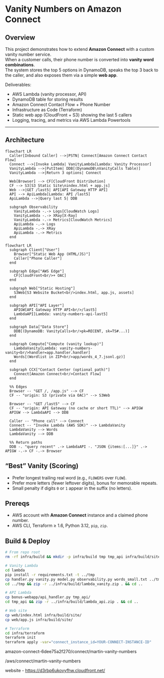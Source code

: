 # Vanity Numbers on Amazon Connect

## Overview
This project demonstrates how to extend **Amazon Connect** with a custom vanity number service.  
When a customer calls, their phone number is converted into **vanity word combinations**.  
The system stores the top 5 options in DynamoDB, speaks the top 3 back to the caller, and also exposes them via a simple **web app**.

Deliverables:
- AWS Lambda (vanity processor, API)
- DynamoDB table for storing results
- Amazon Connect Contact Flow + Phone Number
- Infrastructure as Code (Terraform)
- Static web app (CloudFront + S3) showing the last 5 callers
- Logging, tracing, and metrics via AWS Lambda Powertools

---

## Architecture

```mermaid
flowchart LR
  Caller[Inbound Caller] -->|PSTN| Connect[Amazon Connect Contact Flow]
  Connect -->|Invoke Lambda| VanityLambda[Lambda: Vanity Processor]
  VanityLambda -->|PutItem| DDB[(DynamoDB\nVanityCalls Table)]
  VanityLambda -->|Return 3 options| Connect

  Web[Browser] --> CF[CloudFront Distribution]
  CF --> S3[S3 Static Site\nindex.html + app.js]
  Web -->|GET /last5| API[API Gateway HTTP API]
  API --> ApiLambda[Lambda: API /last5]
  ApiLambda -->|Query last 5| DDB

  subgraph Observability
    VanityLambda -.-> Logs[CloudWatch Logs]
    VanityLambda -.-> XRay[X-Ray]
    VanityLambda -.-> Metrics[CloudWatch Metrics]
    ApiLambda -.-> Logs
    ApiLambda -.-> XRay
    ApiLambda -.-> Metrics
  end
 ``` 
```mermaid
flowchart LR
  subgraph Client["User"]
    Browser["Static Web App (HTML/JS)"]
    Caller["Phone Caller"]
  end

  subgraph Edge["AWS Edge"]
    CF[CloudFront<br/>+ OAC]
  end

  subgraph Web["Static Hosting"]
    S3Web[S3 Website Bucket<br/>index.html, app.js, assets]
  end

  subgraph API["API Layer"]
    APIGW[API Gateway HTTP API<br/>/last5]
    LambdaAPI[Lambda: vanity-numbers-api-last5]
  end

  subgraph Data["Data Store"]
    DDB[(DynamoDB: VanityCalls<br/>pk=RECENT, sk=TS#...)]
  end

  subgraph Compute["Compute (vanity lookup)"]
    LambdaVanity[Lambda: vanity-numbers-vanity<br/>handler=app.handler.handler]
    Words[(Wordlist in ZIP<br/>app/words_4_7.jsonl.gz)]
  end

  subgraph CCX["Contact Center (optional path)"]
    Connect[Amazon Connect<br/>Contact Flow]
  end

  %% Edges
  Browser -- "GET /, /app.js" --> CF
  CF -- "origin: S3 (private via OAC)" --> S3Web

  Browser -- "GET /last5" --> CF
  CF -- "origin: API Gateway (no cache or short TTL)" --> APIGW
  APIGW --> LambdaAPI --> DDB

  Caller -- "Phone call" --> Connect
  Connect -- "Invoke Lambda (AWS SDK)" --> LambdaVanity
  LambdaVanity --> Words
  LambdaVanity --> DDB

  %% Return paths
  DDB -. "query recent" .-> LambdaAPI -. "JSON {items:[...]}" .-> APIGW -.-> CF -.-> Browser
```

## “Best” Vanity (Scoring)
- Prefer longest trailing real word (e.g., `FLOWERS` over `FLOW`).
- Prefer more letters (fewer leftover digits), bonus for memorable repeats.
- Small penalty if digits `0` or `1` appear in the suffix (no letters).

## Prereqs
- AWS account with **Amazon Connect** instance and a claimed phone number.
- AWS CLI, Terraform ≥ 1.6, Python 3.12, `pip`, `zip`.

## Build & Deploy

```bash
# From repo root
rm -rf infra/build && mkdir -p infra/build tmp tmp_api infra/build/site

# Vanity Lambda
cd lambda
pip install -r requirements.txt -t ../tmp
cp handler.py vanity.py model.py observability.py words_small.txt ../tmp/
cd ../tmp && zip -r ../infra/build/lambda_vanity.zip . && cd ..

# API Lambda
cp bonus-webapp/api_handler.py tmp_api/
cd tmp_api && zip -r ../infra/build/lambda_api.zip . && cd ..

# Web site
cp web/index.html infra/build/site/
cp web/app.js infra/build/site/

# Terraform
cd infra/terraform
terraform init
terraform apply -var="connect_instance_id=YOUR-CONNECT-INSTANCE-ID"
```
amazon-connect-6dee75a2f270/connect/martin-vanity-numbers

/aws/connect/martin-vanity-numbers

website  - https://d3rbp6ukovyfhw.cloudfront.net/